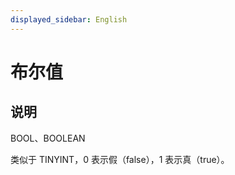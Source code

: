 ```yaml
---
displayed_sidebar: English
---
```


# 布尔值

## 说明

BOOL、BOOLEAN

类似于 TINYINT，0 表示假（false），1 表示真（true）。
